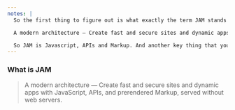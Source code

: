 ```yaml
---
notes: |
  So the first thing to figure out is what exactly the term JAM stands for. This quote is taken from jamstack.org so it must be a pretty good definition. I'll read it out in case you can't see it in the back there

  A modern architecture — Create fast and secure sites and dynamic apps with JavaScript, APIs, and prerendered Markup, served without web servers.

  So JAM is Javascript, APIs and Markup. And another key thing that you see in there is "served without web servers".  I don't know about you but that doesn't tell me much more about what JAM actually means. Let's dig a bit deeper into the history and see if we can figure out how to define it better
---
```


### What is JAM

> A modern architecture — Create fast and secure sites and dynamic apps with JavaScript, APIs, and prerendered Markup, served without web servers.
